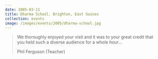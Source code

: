 ```yaml
---
date: 2005-03-11
title: Dharma School, Brighton, East Sussex
collection: events
image: /images/events/2005/dharma-school.jpg
---
```


> We thoroughly enjoyed your visit and it was to your great credit that you held such a diverse audience for a whole hour...
> 
> <footer>Phil Ferguson (Teacher)</footer>
